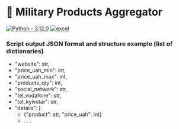 # 🛒 Military Products Aggregator
[![Python - 3.12.0](https://img.shields.io/badge/Python-3.12.0-f4d159)](https://www.python.org/downloads/release/python-3120/)
[![excel](https://img.shields.io/badge/excel-buy_mil_equipment-1D6F42)](data/buy_mil_equipment.xlsx)


### Script output JSON format and structure example (list of dictionaries)
- "website": str,
- "price_uah_min": int,
- "price_uah_max": int,
- "products_qty": int,
- "social_network": str,
- "tel_vodafone": str,
- "tel_kyivstar": str,
- "details": [
  - {"product": str, "price_uah": int}
  - . . .

    
